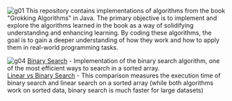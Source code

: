 ![g01](https://github.com/user-attachments/assets/4235e5b3-65f7-41eb-9ba2-112b7c765558)
This repository contains implementations of algorithms from the book "Grokking Algorithms" in Java. The primary objective is to implement and explore the algorithms learned in the book as a way of solidifying understanding and enhancing learning. By coding these algorithms, the goal is to gain a deeper understanding of how they work and how to apply them in real-world programming tasks.

![g04](https://github.com/user-attachments/assets/b8a00221-3d49-46c6-9cba-8a79f86b2905)
[Binary Search](https://github.com/jwvIyx/grokking-algorithms-implementations-in-java/blob/main/binarysearch/BinarySearch.java) - Implementation of the binary search algorithm, one of the most efficient ways to search in a sorted array.   
[Linear vs Binary Search](https://github.com/jwvIyx/grokking-algorithms-implementations-in-java/blob/main/binarysearch/BinaryVsLinear.java) - This comparison measures the execution time of binary search and linear search on a sorted array (while both algorithms work on sorted data, binary search is much faster for large datasets)

